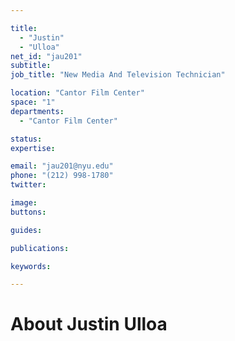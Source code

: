 ```yaml
---

title:
  - "Justin"
  - "Ulloa"
net_id: "jau201"
subtitle: 
job_title: "New Media And Television Technician"

location: "Cantor Film Center"
space: "1"
departments:
  - "Cantor Film Center"

status: 
expertise:

email: "jau201@nyu.edu"
phone: "(212) 998-1780"
twitter: 

image: 
buttons:

guides:

publications:

keywords:

---
```


# About Justin Ulloa


